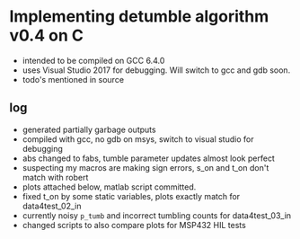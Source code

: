 # Implementing detumble algorithm v0.4 on C
 - intended to be compiled on GCC 6.4.0 
 - uses Visual Studio 2017 for debugging. Will switch to gcc and gdb soon.
 - todo's mentioned in source
 
## log 
- generated partially garbage outputs
- compiled with gcc, no gdb on msys, switch to visual studio for debugging
- abs changed to fabs, tumble parameter updates almost look perfect
- suspecting my macros are making sign errors, s_on and t_on don't match with robert
- plots attached below, matlab script committed.
- fixed t_on by some static variables, plots exactly match for data4test_02_in
- currently noisy `p_tumb` and incorrect tumbling counts for data4test_03_in
- changed scripts to also compare plots for MSP432 HIL tests
